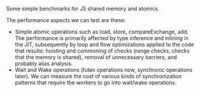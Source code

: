 Some simple benchmarks for JS shared memory and atomics.

The performance aspects we can test are these:

* Simple atomic operations such as load, store, compareExchange, add.
  The performance is primarily affected by type inference and inlining
  in the JIT, subsequently by loop and flow optimizations applied to
  the code that results: hoisting and commoning of checks (range
  checks, checks that the memory is shared), removal of unnecessary
  barriers, and probably alias analysis.
* Wait and Wake operations (futex operations now, synchronic operations later).
  We can measure the cost of various kinds of synchronization patterns that
  require the workers to go into wait/wake operations.

